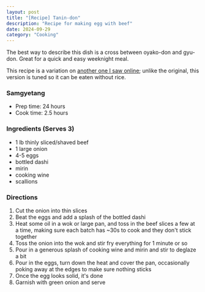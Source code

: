```yaml
---
layout: post
title: "[Recipe] Tanin-don"
description: "Recipe for making egg with beef"
date: 2024-09-29
category: "Cooking"
---
```


The best way to describe this dish is a cross between oyako-don and gyu-don. Great for a quick and easy weeknight meal. 

This recipe is a variation on [another one I saw online](https://www.justonecookbook.com/tanindon/); unlike the original, this version is tuned so it can be eaten without rice.

<!-- more -->

### Samgyetang
- Prep time: 24 hours
- Cook time: 2.5 hours

### Ingredients (Serves 3)
- 1 lb thinly sliced/shaved beef
- 1 large onion
- 4-5 eggs
- bottled dashi
- mirin
- cooking wine
- scallions

### Directions
1. Cut the onion into thin slices
2. Beat the eggs and add a splash of the bottled dashi
3. Heat some oil in a wok or large pan, and toss in the beef slices a few at a time, making sure each batch has ~30s to cook and they don't stick together
4. Toss the onion into the wok and stir fry everything for 1 minute or so
5. Pour in a generous splash of cooking wine and mirin and stir to deglaze a bit
6. Pour in the eggs, turn down the heat and cover the pan, occasionally poking away at the edges to make sure nothing sticks
7. Once the egg looks solid, it's done
8. Garnish with green onion and serve
